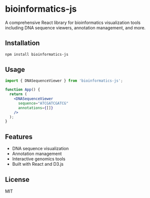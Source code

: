 # bioinformatics-js

A comprehensive React library for bioinformatics visualization tools including DNA sequence viewers, annotation management, and more.

## Installation

```bash
npm install bioinformatics-js
```

## Usage

```jsx
import { DNASequenceViewer } from 'bioinformatics-js';

function App() {
  return (
    <DNASequenceViewer
      sequence="ATCGATCGATCG"
      annotations={[]}
    />
  );
}
```

## Features

- DNA sequence visualization
- Annotation management
- Interactive genomics tools
- Built with React and D3.js

## License

MIT